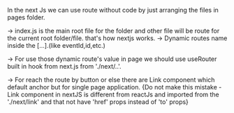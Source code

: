 In the next Js we can use route without code by just arranging the files in pages folder.

-> index.js is the main root file for the folder and other file will be route for the current root folder/file. that's how nextjs works.
-> Dynamic routes name inside the [...].(like eventId,id,etc.)

-> For use those dynamic route's value in page we should use useRouter built in hook from next.js from './next/..'.

-> For reach the route by button or else there are Link component which default anchor but for single page application. {Do not make this mistake - Link component in nextJS is different from reactJs and imported from the './next/link' and that not have 'href' props instead of 'to' props}

